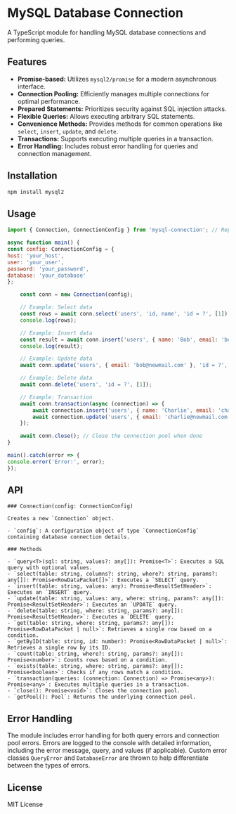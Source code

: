 # MySQL Database Connection

A TypeScript module for handling MySQL database connections and performing queries.

## Features

- **Promise-based:** Utilizes `mysql2/promise` for a modern asynchronous interface.
- **Connection Pooling:** Efficiently manages multiple connections for optimal performance.
- **Prepared Statements:** Prioritizes security against SQL injection attacks.
- **Flexible Queries:** Allows executing arbitrary SQL statements.
- **Convenience Methods:** Provides methods for common operations like `select`, `insert`, `update`, and `delete`.
- **Transactions:** Supports executing multiple queries in a transaction.
- **Error Handling:** Includes robust error handling for queries and connection management.

## Installation

```bash
npm install mysql2
```

## Usage

```js
import { Connection, ConnectionConfig } from 'mysql-connection'; // Replace with the actual path to your module

async function main() {
const config: ConnectionConfig = {
host: 'your_host',
user: 'your_user',
password: 'your_password',
database: 'your_database'
};

    const conn = new Connection(config);

    // Example: Select data
    const rows = await conn.select('users', 'id, name', 'id = ?', [1]);
    console.log(rows);

    // Example: Insert data
    const result = await conn.insert('users', { name: 'Bob', email: 'bob@example.com' });
    console.log(result);

    // Example: Update data
    await conn.update('users', { email: 'bob@newmail.com' }, 'id = ?', [1]);

    // Example: Delete data
    await conn.delete('users', 'id = ?', [1]);

    // Example: Transaction
    await conn.transaction(async (connection) => {
        await connection.insert('users', { name: 'Charlie', email: 'charlie@example.com' });
        await connection.update('users', { email: 'charlie@newmail.com' }, 'id = ?', [2]); // Assuming Charlie has ID 2
    });

    await conn.close(); // Close the connection pool when done
}

main().catch(error => {
console.error('Error:', error);
});
```


## API

```
### Connection(config: ConnectionConfig)

Creates a new `Connection` object.

- `config`: A configuration object of type `ConnectionConfig` containing database connection details.

### Methods

- `query<T>(sql: string, values?: any[]): Promise<T>`: Executes a SQL query with optional values.
- `select(table: string, columns?: string, where?: string, params?: any[]): Promise<RowDataPacket[]>`: Executes a `SELECT` query.
- `insert(table: string, values: any): Promise<ResultSetHeader>`: Executes an `INSERT` query.
- `update(table: string, values: any, where: string, params?: any[]): Promise<ResultSetHeader>`: Executes an `UPDATE` query.
- `delete(table: string, where: string, params?: any[]): Promise<ResultSetHeader>`: Executes a `DELETE` query.
- `get(table: string, where: string, params?: any[]): Promise<RowDataPacket | null>`: Retrieves a single row based on a condition.
- `getByID(table: string, id: number): Promise<RowDataPacket | null>`: Retrieves a single row by its ID.
- `count(table: string, where?: string, params?: any[]): Promise<number>`: Counts rows based on a condition.
- `exists(table: string, where: string, params?: any[]): Promise<boolean>`: Checks if any rows match a condition.
- `transaction(queries: (connection: Connection) => Promise<any>): Promise<any>`: Executes multiple queries in a transaction.
- `close(): Promise<void>`: Closes the connection pool.
- `getPool(): Pool`: Returns the underlying connection pool.
  ```


## Error Handling

The module includes error handling for both query errors and connection pool errors. Errors are logged to the console with detailed information, including the error message, query, and values (if applicable). Custom error classes `QueryError` and `DatabaseError` are thrown to help differentiate between the types of errors.

## License

MIT License